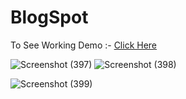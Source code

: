 # BlogSpot
To See Working Demo :- [Click Here](https://blog-spot-saurav.netlify.app/auth)


![Screenshot (397)](https://user-images.githubusercontent.com/87993336/193402843-a5f4386d-b107-4b58-b14b-042f27aa1e37.png)
![Screenshot (398)](https://user-images.githubusercontent.com/87993336/193402848-17938104-9175-4912-96af-8f7871592d86.png)

![Screenshot (399)](https://user-images.githubusercontent.com/87993336/193402824-c35647c5-6427-4779-95e4-cb3aed452be1.png)

